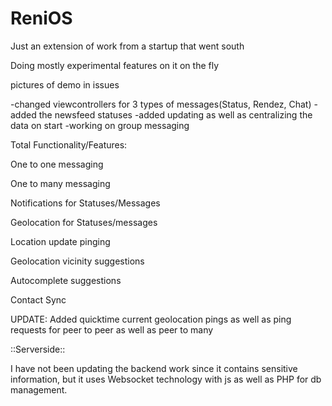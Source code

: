 # ReniOS
Just an extension of work from a startup that went south

Doing mostly experimental features on it on the fly

pictures of demo in issues

-changed viewcontrollers for 3 types of messages(Status, Rendez, Chat)
-added the newsfeed statuses
-added updating as well as centralizing the data on start
-working on group messaging

Total Functionality/Features:

One to one messaging

One to many messaging 

Notifications for Statuses/Messages

Geolocation for Statuses/messages

Location update pinging

Geolocation vicinity suggestions

Autocomplete suggestions

Contact Sync

UPDATE:
Added quicktime current geolocation pings as well as ping requests for peer to peer as well as peer to many 

::Serverside::

I have not been updating the backend work since it contains sensitive information, but it uses Websocket technology with js as well as PHP for db management.
